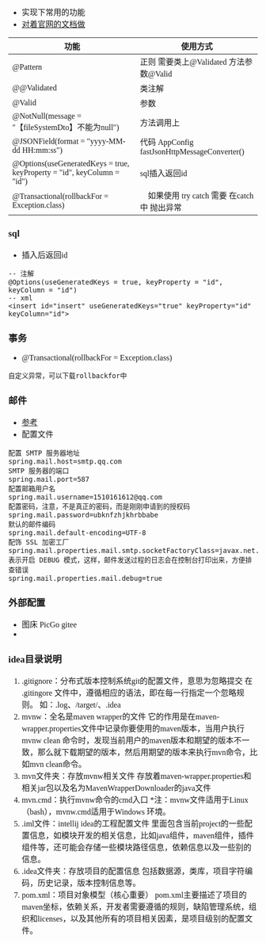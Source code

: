 <font face="SimSun" size=3>

- 实现下常用的功能
- [对着官网的文档做](https://docs.spring.io/spring-boot/docs/current/reference/html/index.html)

功能 | 使用方式
---|---
@Pattern | 正则 需要类上@Validated 方法参数@Valid
@@Validated | 类注解
@Valid | 参数
@NotNull(message = "【fileSystemDto】不能为null")| 方法调用上
@JSONField(format = "yyyy-MM-dd HH:mm:ss") | 代码 AppConfig fastJsonHttpMessageConverter()
@Options(useGeneratedKeys = true, keyProperty = "id", keyColumn = "id") | sql插入返回id
@Transactional(rollbackFor = Exception.class) |　如果使用 try catch 需要 在catch中 抛出异常

### sql

- 插入后返回id
~~~
-- 注解
@Options(useGeneratedKeys = true, keyProperty = "id", keyColumn = "id")
-- xml
<insert id="insert" useGeneratedKeys="true" keyProperty="id"  keyColumn="id">
~~~

### 事务

- @Transactional(rollbackFor = Exception.class)
~~~
自定义异常，可以下载rollbackfor中
~~~

### 邮件

- [参考](http://springboot.javaboy.org/2019/0717/springboot-mail)
- 配置文件
~~~
配置 SMTP 服务器地址
spring.mail.host=smtp.qq.com
SMTP 服务器的端口
spring.mail.port=587
配置邮箱用户名
spring.mail.username=1510161612@qq.com
配置密码，注意，不是真正的密码，而是刚刚申请到的授权码
spring.mail.password=ubknfzhjkhrbbabe
默认的邮件编码
spring.mail.default-encoding=UTF-8
配饰 SSL 加密工厂
spring.mail.properties.mail.smtp.socketFactoryClass=javax.net.ssl.SSLSocketFactory
表示开启 DEBUG 模式，这样，邮件发送过程的日志会在控制台打印出来，方便排查错误
spring.mail.properties.mail.debug=true
~~~

### 外部配置

- 图床 PicGo gitee
- 

### idea目录说明

1. .gitignore：分布式版本控制系统git的配置文件，意思为忽略提交
   在 .gitingore 文件中，遵循相应的语法，即在每一行指定一个忽略规则。 如：.log、/target/、.idea
2. mvnw：全名是maven wrapper的文件
   它的作用是在maven-wrapper.properties文件中记录你要使用的maven版本，当用户执行mvnw clean 命令时，发现当前用户的maven版本和期望的版本不一致，那么就下载期望的版本，然后用期望的版本来执行mvn命令，比如mvn clean命令。
3. mvn文件夹：存放mvnw相关文件
   存放着maven-wrapper.properties和相关jar包以及名为MavenWrapperDownloader的java文件
4. mvn.cmd：执行mvnw命令的cmd入口
   *注：mvnw文件适用于Linux（bash），mvnw.cmd适用于Windows 环境。
5. .iml文件：intellij idea的工程配置文件
   里面包含当前project的一些配置信息，如模块开发的相关信息，比如java组件，maven组件，插件组件等，还可能会存储一些模块路径信息，依赖信息以及一些别的信息。
6. .idea文件夹：存放项目的配置信息
   包括数据源，类库，项目字符编码，历史记录，版本控制信息等。
7. pom.xml：项目对象模型（核心重要）
   pom.xml主要描述了项目的maven坐标，依赖关系，开发者需要遵循的规则，缺陷管理系统，组织和licenses，以及其他所有的项目相关因素，是项目级别的配置文件。


</font>